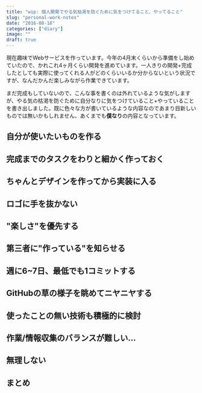 ```yaml
---
title: "wip: 個人開発でやる気枯渇を防ぐために気をつけてること、やってること"
slug: "personal-work-notes"
date: "2016-08-18"
categories: ["diary"]
image: ""
draft: true
---
```


現在趣味でWebサービスを作っています。今年の4月末くらいから準備をし始めていたので、かれこれ4ヶ月くらい開発を進めています。一人きりの開発+完成したとしても実際に使ってくれる人がどのくらいいるか分からないという状況ですが、なんだかんだ楽しみながら作業できています。

まだ完成もしていないので、こんな事を書くのは外れているような気がしますが、やる気の枯渇を防ぐために自分なりに気をつけていること+やっていることを書き出しました。既に色々な方が書いているような内容なのであまり目新しいものでは無いかもしれません、あくまでも**僕なり**の内容となっています。



## 自分が使いたいものを作る

## 完成までのタスクをわりと細かく作っておく

## ちゃんとデザインを作ってから実装に入る

## ロゴに手を抜かない

## "楽しさ"を優先する

## 第三者に"作っている"を知らせる

## 週に6~7日、最低でも1コミットする

## GitHubの草の様子を眺めてニヤニヤする

## 使ったことの無い技術も積極的に検討

## 作業/情報収集のバランスが難しい...

## 無理しない

## まとめ

